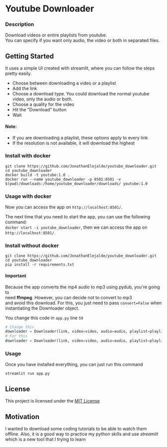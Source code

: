 # Youtube Downloader

### Description

Download videos or entire playlists from youtube.    
You can specify if you want only audio, the video or both in separated files.

## Getting Started

It uses a simple UI created with streamlit, where you can follow the steps pretty easily.

- Choose between downloading a video or a playlist
- Add the link
- Choose a download type. You could download the normal youtube video, only the audio or both.
- Choose a quality for the video
- Hit the "Download" button
- Wait 

#### Note:  
- If you are downloading a playlist, these options apply to every link
- If the resolution is not available, it will download the highest

### Install with docker
```console
git clone https://github.com/JonathanElejalde/youtube_downloader.git
cd youtube_downloader
docker build -t youtube:1.0 .
docker run --name youtube_downloader -p 8501:8501 -v $(pwd)/downloads:/home/youtube_downloader/downloads/ youtube:1.0
```

### Usage with docker

Now you can access the app on `http://localhost:8501/`.

The next time that you need to start the app, you can use the following command:     
`docker start -i youtube_downloader`, then we can access the app on `http://localhost:8501/`.


### Install without docker
```console
git clone https://github.com/JonathanElejalde/youtube_downloader.git
cd youtube_downloader
pip install -r requirements.txt
```
#### Important

Because the app converts the mp4 audio to mp3 using pydub, you're going to  
need **ffmpeg**. However, you can decide not to convert to mp3  
and avoid this download. For this, you just need to pass `convert=False` when  
instantiating the Downloader object.

You change this code in `app.py` line `59`

```python
# Change this
downloader = Downloader(link, video=video, audio=audio, playlist=playlist, quality=quality)
# For this
downloader = Downloader(link, video=video, audio=audio, playlist=playlist, quality=quality, convert=False)
```

### Usage

Once you have installed everything, you can just run this command
```console
streamlit run app.py
```

## License

This project is licensed under the [MIT License](https://github.com/this/project/blob/master/LICENSE)

## Motivation

I wanted to download some coding tutorials to be able to watch them offline. Also, it is a good way to practice my python skills and use *streamlit* which is a new tool that I trying to learn